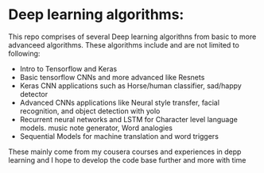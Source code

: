 # Deep learning algorithms:

This repo comprises of several Deep learning algorithns from basic to more advanceed algorithms.
These algorithms include and are not limited to following:

* Intro to Tensorflow and Keras
* Basic tensorflow CNNs and more advanced like Resnets
* Keras CNN applications such as Horse/human classifier, sad/happy detector
* Advanced CNNs applications like Neural style transfer, facial recognition, and object detection with yolo
* Recurrent neural networks and LSTM for Character level language models. music note generator, Word analogies
* Sequential Models for machine translation and word triggers

These mainly come from my cousera courses and experiences in depp learning and I hope to develop the code base further and more with time

